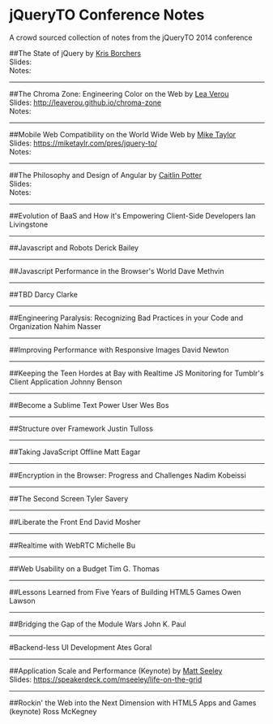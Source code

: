 jQueryTO Conference Notes
=========================

A crowd sourced collection of notes from the jQueryTO 2014 conference

##The State of jQuery
by [Kris Borchers](http://twitter.com/kborchers)  
Slides:  
Notes:


---

##The Chroma Zone: Engineering Color on the Web 
by [Lea Verou](https://twitter.com/leaverou)  
Slides: http://leaverou.github.io/chroma-zone  
Notes:

---

##Mobile Web Compatibility on the World Wide Web
by [Mike Taylor](https://twitter.com/miketaylr)  
Slides: https://miketaylr.com/pres/jquery-to/  
Notes:

---

##The Philosophy and Design of Angular 
by [Caitlin Potter](https://github.com/caitp)  
Slides:   
Notes:   

---

##Evolution of BaaS and How it's Empowering Client-Side Developers 
Ian Livingstone

---

##Javascript and Robots 
Derick Bailey

---

##Javascript Performance in the Browser's World 
Dave Methvin

---

##TBD 
Darcy Clarke

---

##Engineering Paralysis: Recognizing Bad Practices in your Code and Organization 
Nahim Nasser

---

##Improving Performance with Responsive Images 
David Newton

---

##Keeping the Teen Hordes at Bay with Realtime JS Monitoring for Tumblr's Client Application 
Johnny Benson

---

##Become a Sublime Text Power User 
Wes Bos

---

##Structure over Framework 
Justin Tulloss

---

##Taking JavaScript Offline 
Matt Eagar

---

##Encryption in the Browser: Progress and Challenges 
Nadim Kobeissi

---

##The Second Screen 
Tyler Savery

---

##Liberate the Front End 
David Mosher

---

##Realtime with WebRTC 
Michelle Bu

---

##Web Usability on a Budget 
Tim G. Thomas

---

##Lessons Learned from Five Years of Building HTML5 Games 
Owen Lawson

---

##Bridging the Gap of the Module Wars 
John K. Paul

---

#Backend-less UI Development 
Ates Goral

---

##Application Scale and Performance (Keynote)
by [Matt Seeley](http://twitter.com/innerhtml)   
Slides: https://speakerdeck.com/mseeley/life-on-the-grid

---

##Rockin' the Web into the Next Dimension with HTML5 Apps and Games (keynote)
Ross McKegney
